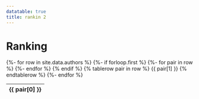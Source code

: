 ```yaml
---
datatable: true
title: rankin 2
---
```


<script src="https://code.jquery.com/jquery-3.6.0.js" integrity="sha256-H+K7U5CnXl1h5ywQfKtSj8PCmoN9aaq30gDh27Xc0jk=" crossorigin="anonymous"></script>
<script type="text/javascript" src="https://cdn.datatables.net/v/dt/dt-1.12.1/datatables.min.js"></script>
<script src="/assets/js/table.js"></script>

<link rel="stylesheet" type="text/css" href="https://cdn.datatables.net/v/dt/dt-1.12.1/datatables.min.css"/>

# Ranking

<table id="table_id">
{%- for row in site.data.authors %}
  {%- if forloop.first %}
  <thead>
    <tr>
    {%- for pair in row %}
      <th>{{ pair[0] }}</th>
    {%- endfor %}
    </tr>
  </thead>
  <tbody>
  {% endif %}
  {% tablerow pair in row %}
    {{ pair[1] }}
  {% endtablerow %}
{%- endfor %}
  </tbody>
</table>


<script>
$(document).ready(function(){

    $('#table_id').DataTable( {
        paging: true,
        stateSave: true,
        searching: true,
        "pageLength": 50
    }
        );
});
</script>
